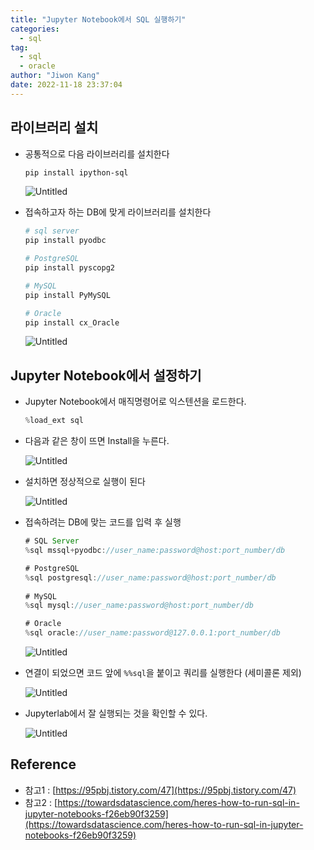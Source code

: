 ```yaml
---
title: "Jupyter Notebook에서 SQL 실행하기"
categories:
  - sql
tag:
  - sql
  - oracle
author: "Jiwon Kang"
date: 2022-11-18 23:37:04
---
```



## 라이브러리 설치

- 공통적으로 다음 라이브러리를 설치한다
    
    ```bash
    pip install ipython-sql
    ```
    
    ![Untitled](/images/sql/sql_Jupiter/0.png)
    
  
- 접속하고자 하는 DB에 맞게 라이브러리를 설치한다
    
    ```bash
    # sql server
    pip install pyodbc
    
    # PostgreSQL 
    pip install pyscopg2
    
    # MySQL
    pip install PyMySQL
    
    # Oracle
    pip install cx_Oracle
    ```
    
    ![Untitled](/images/sql/sql_Jupiter/1.png)
    

## Jupyter Notebook에서 설정하기

- Jupyter Notebook에서 매직명령어로 익스텐션을 로드한다.
    
    ```jsx
    %load_ext sql
    ```
    
  
- 다음과 같은 창이 뜨면 Install을 누른다.
    
    ![Untitled](/images/sql/sql_Jupiter/2.png)
    
  
- 설치하면 정상적으로 실행이 된다
    
    ![Untitled](/images/sql/sql_Jupiter/3.png)
    
  
- 접속하려는 DB에 맞는 코드를 입력 후 실행
    
    ```jsx
    # SQL Server
    %sql mssql+pyodbc://user_name:password@host:port_number/db
    
    # PostgreSQL
    %sql postgresql://user_name:password@host:port_number/db
                
    # MySQL
    %sql mysql://user_name:password@host:port_number/db
    
    # Oracle
    %sql oracle://user_name:password@127.0.0.1:port_number/db
    ```
    
    ![Untitled](/images/sql/sql_Jupiter/4.png)
    
  
- 연결이 되었으면 코드 앞에 `%%sql`을 붙이고 쿼리를 실행한다 (세미콜론 제외)
    
    ![Untitled](/images/sql/sql_Jupiter/5.png)
    
  
- Jupyterlab에서 잘 실행되는 것을 확인할 수 있다.
    
    ![Untitled](/images/sql/sql_Jupiter/6.png)
    

## Reference

- 참고1 : [https://95pbj.tistory.com/47](https://95pbj.tistory.com/47)
- 참고2 : [https://towardsdatascience.com/heres-how-to-run-sql-in-jupyter-notebooks-f26eb90f3259](https://towardsdatascience.com/heres-how-to-run-sql-in-jupyter-notebooks-f26eb90f3259)